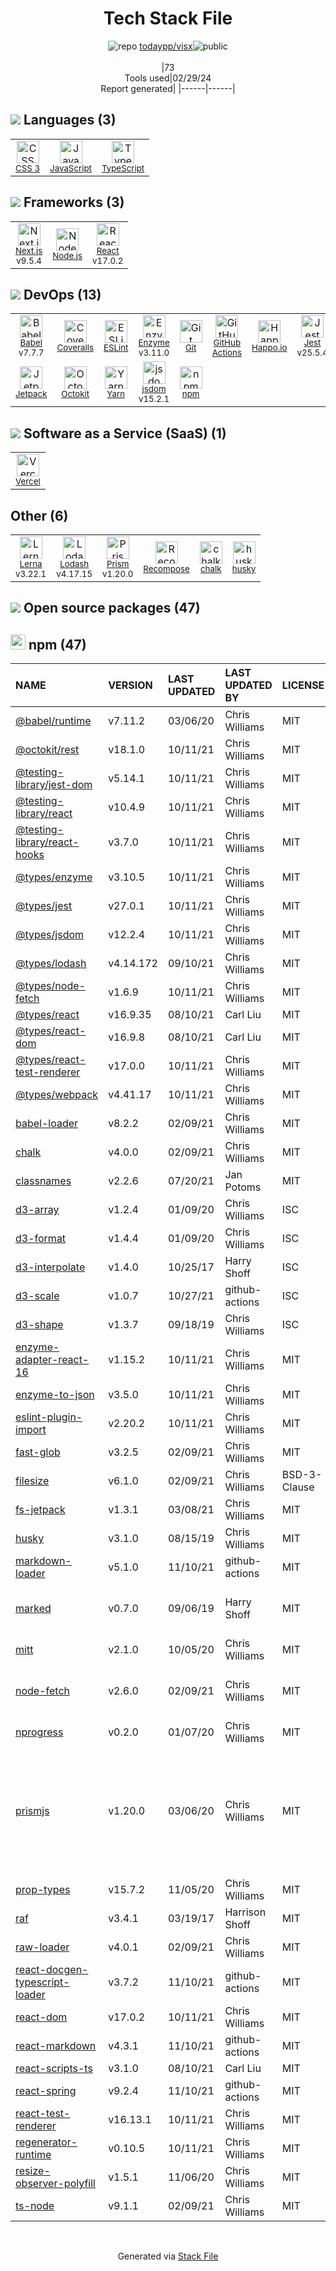 <!--
&lt;--- Readme.md Snippet without images Start ---&gt;
## Tech Stack
todaypp/visx is built on the following main stack:

- [JavaScript](https://developer.mozilla.org/en-US/docs/Web/JavaScript) – Languages
- [TypeScript](http://www.typescriptlang.org) – Languages
- [Next.js](https://nextjs.org/) – Frameworks (Full Stack)
- [Node.js](http://nodejs.org/) – Frameworks (Full Stack)
- [React](https://reactjs.org/) – Javascript UI Libraries
- [Babel](http://babeljs.io/) – JavaScript Compilers
- [Coveralls](https://coveralls.io/) – Code Coverage
- [ESLint](http://eslint.org/) – Code Review
- [Enzyme](https://enzymejs.github.io/enzyme/) – Javascript Testing Framework
- [GitHub Actions](https://github.com/features/actions) – Continuous Integration
- [Happo.io](https://happo.io/) – Testing Frameworks
- [Jest](http://facebook.github.io/jest/) – Javascript Testing Framework
- [Jetpack](https://github.com/KidkArolis/jetpack) – JS Build Tools / JS Task Runners
- [Octokit](https://github.com/octokit/octokit.net) – Tools for GitHub
- [Yarn](https://yarnpkg.com/) – Front End Package Manager
- [jsdom](https://github.com/jsdom/jsdom) – Headless Browsers
- [Vercel](https://vercel.com/) – Static Web Hosting
- [Lerna](https://lerna.js.org/) – Javascript Utilities & Libraries
- [Lodash](https://lodash.com) – Javascript Utilities & Libraries
- [Prism](https://prismjs.com/) – Javascript Utilities & Libraries
- [Recompose](https://github.com/acdlite/recompose) – Javascript Utilities & Libraries

Full tech stack [here](/techstack.md)

&lt;--- Readme.md Snippet without images End ---&gt;

&lt;--- Readme.md Snippet with images Start ---&gt;
## Tech Stack
todaypp/visx is built on the following main stack:

- <img width='25' height='25' src='https://img.stackshare.io/service/1209/javascript.jpeg' alt='JavaScript'/> [JavaScript](https://developer.mozilla.org/en-US/docs/Web/JavaScript) – Languages
- <img width='25' height='25' src='https://img.stackshare.io/service/1612/bynNY5dJ.jpg' alt='TypeScript'/> [TypeScript](http://www.typescriptlang.org) – Languages
- <img width='25' height='25' src='https://img.stackshare.io/service/5936/nextjs.png' alt='Next.js'/> [Next.js](https://nextjs.org/) – Frameworks (Full Stack)
- <img width='25' height='25' src='https://img.stackshare.io/service/1011/n1JRsFeB_400x400.png' alt='Node.js'/> [Node.js](http://nodejs.org/) – Frameworks (Full Stack)
- <img width='25' height='25' src='https://img.stackshare.io/service/1020/OYIaJ1KK.png' alt='React'/> [React](https://reactjs.org/) – Javascript UI Libraries
- <img width='25' height='25' src='https://img.stackshare.io/service/2739/-1wfGjNw.png' alt='Babel'/> [Babel](http://babeljs.io/) – JavaScript Compilers
- <img width='25' height='25' src='https://img.stackshare.io/service/680/a43e4a04cb9f778842de43f95db59a14.png' alt='Coveralls'/> [Coveralls](https://coveralls.io/) – Code Coverage
- <img width='25' height='25' src='https://img.stackshare.io/service/3337/Q4L7Jncy.jpg' alt='ESLint'/> [ESLint](http://eslint.org/) – Code Review
- <img width='25' height='25' src='https://img.stackshare.io/service/4488/default_87e6ca3fa146a959af95ccf3df1ec550eb434129.png' alt='Enzyme'/> [Enzyme](https://enzymejs.github.io/enzyme/) – Javascript Testing Framework
- <img width='25' height='25' src='https://img.stackshare.io/service/11563/actions.png' alt='GitHub Actions'/> [GitHub Actions](https://github.com/features/actions) – Continuous Integration
- <img width='25' height='25' src='https://img.stackshare.io/service/10001/68747470733a2f2f686170706f2e696f2f7374617469632f686170706f2d686970706f2e706e67.png' alt='Happo.io'/> [Happo.io](https://happo.io/) – Testing Frameworks
- <img width='25' height='25' src='https://img.stackshare.io/service/830/jest.png' alt='Jest'/> [Jest](http://facebook.github.io/jest/) – Javascript Testing Framework
- <img width='25' height='25' src='https://img.stackshare.io/service/10139/jetpack.png' alt='Jetpack'/> [Jetpack](https://github.com/KidkArolis/jetpack) – JS Build Tools / JS Task Runners
- <img width='25' height='25' src='https://img.stackshare.io/service/9827/octokit-dotnet_2.png' alt='Octokit'/> [Octokit](https://github.com/octokit/octokit.net) – Tools for GitHub
- <img width='25' height='25' src='https://img.stackshare.io/service/5848/44mC-kJ3.jpg' alt='Yarn'/> [Yarn](https://yarnpkg.com/) – Front End Package Manager
- <img width='25' height='25' src='https://img.stackshare.io/service/7054/preview.jpeg' alt='jsdom'/> [jsdom](https://github.com/jsdom/jsdom) – Headless Browsers
- <img width='25' height='25' src='https://img.stackshare.io/service/7618/bHjpwZem_400x400.png' alt='Vercel'/> [Vercel](https://vercel.com/) – Static Web Hosting
- <img width='25' height='25' src='https://img.stackshare.io/service/6207/OwqAUSQi_400x400.jpg' alt='Lerna'/> [Lerna](https://lerna.js.org/) – Javascript Utilities & Libraries
- <img width='25' height='25' src='https://img.stackshare.io/service/2438/lodash.png' alt='Lodash'/> [Lodash](https://lodash.com) – Javascript Utilities & Libraries
- <img width='25' height='25' src='https://img.stackshare.io/service/10010/Screen_Shot_2012-07-31_at_21.57.03__400x400.png' alt='Prism'/> [Prism](https://prismjs.com/) – Javascript Utilities & Libraries
- <img width='25' height='25' src='https://img.stackshare.io/service/7756/no-img-open-source.png' alt='Recompose'/> [Recompose](https://github.com/acdlite/recompose) – Javascript Utilities & Libraries

Full tech stack [here](/techstack.md)

&lt;--- Readme.md Snippet with images End ---&gt;
-->
<div align="center">

# Tech Stack File
![](https://img.stackshare.io/repo.svg "repo") [todaypp/visx](https://github.com/todaypp/visx)![](https://img.stackshare.io/public_badge.svg "public")
<br/><br/>
|73<br/>Tools used|02/29/24 <br/>Report generated|
|------|------|
</div>

## <img src='https://img.stackshare.io/languages.svg'/> Languages (3)
<table><tr>
  <td align='center'>
  <img width='36' height='36' src='https://img.stackshare.io/service/6727/css.png' alt='CSS 3'>
  <br>
  <sub><a href="https://developer.mozilla.org/en-US/docs/Web/CSS/CSS3">CSS 3</a></sub>
  <br>
  <sub></sub>
</td>

<td align='center'>
  <img width='36' height='36' src='https://img.stackshare.io/service/1209/javascript.jpeg' alt='JavaScript'>
  <br>
  <sub><a href="https://developer.mozilla.org/en-US/docs/Web/JavaScript">JavaScript</a></sub>
  <br>
  <sub></sub>
</td>

<td align='center'>
  <img width='36' height='36' src='https://img.stackshare.io/service/1612/bynNY5dJ.jpg' alt='TypeScript'>
  <br>
  <sub><a href="http://www.typescriptlang.org">TypeScript</a></sub>
  <br>
  <sub></sub>
</td>

</tr>
</table>

## <img src='https://img.stackshare.io/frameworks.svg'/> Frameworks (3)
<table><tr>
  <td align='center'>
  <img width='36' height='36' src='https://img.stackshare.io/service/5936/nextjs.png' alt='Next.js'>
  <br>
  <sub><a href="https://nextjs.org/">Next.js</a></sub>
  <br>
  <sub>v9.5.4</sub>
</td>

<td align='center'>
  <img width='36' height='36' src='https://img.stackshare.io/service/1011/n1JRsFeB_400x400.png' alt='Node.js'>
  <br>
  <sub><a href="http://nodejs.org/">Node.js</a></sub>
  <br>
  <sub></sub>
</td>

<td align='center'>
  <img width='36' height='36' src='https://img.stackshare.io/service/1020/OYIaJ1KK.png' alt='React'>
  <br>
  <sub><a href="https://reactjs.org/">React</a></sub>
  <br>
  <sub>v17.0.2</sub>
</td>

</tr>
</table>

## <img src='https://img.stackshare.io/devops.svg'/> DevOps (13)
<table><tr>
  <td align='center'>
  <img width='36' height='36' src='https://img.stackshare.io/service/2739/-1wfGjNw.png' alt='Babel'>
  <br>
  <sub><a href="http://babeljs.io/">Babel</a></sub>
  <br>
  <sub>v7.7.7</sub>
</td>

<td align='center'>
  <img width='36' height='36' src='https://img.stackshare.io/service/680/a43e4a04cb9f778842de43f95db59a14.png' alt='Coveralls'>
  <br>
  <sub><a href="https://coveralls.io/">Coveralls</a></sub>
  <br>
  <sub></sub>
</td>

<td align='center'>
  <img width='36' height='36' src='https://img.stackshare.io/service/3337/Q4L7Jncy.jpg' alt='ESLint'>
  <br>
  <sub><a href="http://eslint.org/">ESLint</a></sub>
  <br>
  <sub></sub>
</td>

<td align='center'>
  <img width='36' height='36' src='https://img.stackshare.io/service/4488/default_87e6ca3fa146a959af95ccf3df1ec550eb434129.png' alt='Enzyme'>
  <br>
  <sub><a href="https://enzymejs.github.io/enzyme/">Enzyme</a></sub>
  <br>
  <sub>v3.11.0</sub>
</td>

<td align='center'>
  <img width='36' height='36' src='https://img.stackshare.io/service/1046/git.png' alt='Git'>
  <br>
  <sub><a href="http://git-scm.com/">Git</a></sub>
  <br>
  <sub></sub>
</td>

<td align='center'>
  <img width='36' height='36' src='https://img.stackshare.io/service/11563/actions.png' alt='GitHub Actions'>
  <br>
  <sub><a href="https://github.com/features/actions">GitHub Actions</a></sub>
  <br>
  <sub></sub>
</td>

<td align='center'>
  <img width='36' height='36' src='https://img.stackshare.io/service/10001/68747470733a2f2f686170706f2e696f2f7374617469632f686170706f2d686970706f2e706e67.png' alt='Happo.io'>
  <br>
  <sub><a href="https://happo.io/">Happo.io</a></sub>
  <br>
  <sub></sub>
</td>

<td align='center'>
  <img width='36' height='36' src='https://img.stackshare.io/service/830/jest.png' alt='Jest'>
  <br>
  <sub><a href="http://facebook.github.io/jest/">Jest</a></sub>
  <br>
  <sub>v25.5.4</sub>
</td>

</tr>
<tr>
  <td align='center'>
  <img width='36' height='36' src='https://img.stackshare.io/service/10139/jetpack.png' alt='Jetpack'>
  <br>
  <sub><a href="https://github.com/KidkArolis/jetpack">Jetpack</a></sub>
  <br>
  <sub></sub>
</td>

<td align='center'>
  <img width='36' height='36' src='https://img.stackshare.io/service/9827/octokit-dotnet_2.png' alt='Octokit'>
  <br>
  <sub><a href="https://github.com/octokit/octokit.net">Octokit</a></sub>
  <br>
  <sub></sub>
</td>

<td align='center'>
  <img width='36' height='36' src='https://img.stackshare.io/service/5848/44mC-kJ3.jpg' alt='Yarn'>
  <br>
  <sub><a href="https://yarnpkg.com/">Yarn</a></sub>
  <br>
  <sub></sub>
</td>

<td align='center'>
  <img width='36' height='36' src='https://img.stackshare.io/service/7054/preview.jpeg' alt='jsdom'>
  <br>
  <sub><a href="https://github.com/jsdom/jsdom">jsdom</a></sub>
  <br>
  <sub>v15.2.1</sub>
</td>

<td align='center'>
  <img width='36' height='36' src='https://img.stackshare.io/service/1120/lejvzrnlpb308aftn31u.png' alt='npm'>
  <br>
  <sub><a href="https://www.npmjs.com/">npm</a></sub>
  <br>
  <sub></sub>
</td>

</tr>
</table>

## <img src='https://img.stackshare.io/saas.svg'/> Software as a Service (SaaS) (1)
<table><tr>
  <td align='center'>
  <img width='36' height='36' src='https://img.stackshare.io/service/7618/bHjpwZem_400x400.png' alt='Vercel'>
  <br>
  <sub><a href="https://vercel.com/">Vercel</a></sub>
  <br>
  <sub></sub>
</td>

</tr>
</table>

## Other (6)
<table><tr>
  <td align='center'>
  <img width='36' height='36' src='https://img.stackshare.io/service/6207/OwqAUSQi_400x400.jpg' alt='Lerna'>
  <br>
  <sub><a href="https://lerna.js.org/">Lerna</a></sub>
  <br>
  <sub>v3.22.1</sub>
</td>

<td align='center'>
  <img width='36' height='36' src='https://img.stackshare.io/service/2438/lodash.png' alt='Lodash'>
  <br>
  <sub><a href="https://lodash.com">Lodash</a></sub>
  <br>
  <sub>v4.17.15</sub>
</td>

<td align='center'>
  <img width='36' height='36' src='https://img.stackshare.io/service/10010/Screen_Shot_2012-07-31_at_21.57.03__400x400.png' alt='Prism'>
  <br>
  <sub><a href="https://prismjs.com/">Prism</a></sub>
  <br>
  <sub>v1.20.0</sub>
</td>

<td align='center'>
  <img width='36' height='36' src='https://img.stackshare.io/service/7756/no-img-open-source.png' alt='Recompose'>
  <br>
  <sub><a href="https://github.com/acdlite/recompose">Recompose</a></sub>
  <br>
  <sub></sub>
</td>

<td align='center'>
  <img width='36' height='36' src='https://img.stackshare.io/service/8072/13122722.png' alt='chalk'>
  <br>
  <sub><a href="https://github.com/chalk/chalk">chalk</a></sub>
  <br>
  <sub></sub>
</td>

<td align='center'>
  <img width='36' height='36' src='https://img.stackshare.io/service/9527/5502029.jpeg' alt='husky'>
  <br>
  <sub><a href="https://github.com/typicode/husky">husky</a></sub>
  <br>
  <sub></sub>
</td>

</tr>
</table>


## <img src='https://img.stackshare.io/group.svg' /> Open source packages (47)</h2>

## <img width='24' height='24' src='https://img.stackshare.io/service/1120/lejvzrnlpb308aftn31u.png'/> npm (47)

|NAME|VERSION|LAST UPDATED|LAST UPDATED BY|LICENSE|VULNERABILITIES|
|:------|:------|:------|:------|:------|:------|
|[@babel/runtime](https://www.npmjs.com/@babel/runtime)|v7.11.2|03/06/20|Chris Williams |MIT|N/A|
|[@octokit/rest](https://www.npmjs.com/@octokit/rest)|v18.1.0|10/11/21|Chris Williams |MIT|N/A|
|[@testing-library/jest-dom](https://www.npmjs.com/@testing-library/jest-dom)|v5.14.1|10/11/21|Chris Williams |MIT|N/A|
|[@testing-library/react](https://www.npmjs.com/@testing-library/react)|v10.4.9|10/11/21|Chris Williams |MIT|N/A|
|[@testing-library/react-hooks](https://www.npmjs.com/@testing-library/react-hooks)|v3.7.0|10/11/21|Chris Williams |MIT|N/A|
|[@types/enzyme](https://www.npmjs.com/@types/enzyme)|v3.10.5|10/11/21|Chris Williams |MIT|N/A|
|[@types/jest](https://www.npmjs.com/@types/jest)|v27.0.1|10/11/21|Chris Williams |MIT|N/A|
|[@types/jsdom](https://www.npmjs.com/@types/jsdom)|v12.2.4|10/11/21|Chris Williams |MIT|N/A|
|[@types/lodash](https://www.npmjs.com/@types/lodash)|v4.14.172|09/10/21|Chris Williams |MIT|N/A|
|[@types/node-fetch](https://www.npmjs.com/@types/node-fetch)|v1.6.9|10/11/21|Chris Williams |MIT|N/A|
|[@types/react](https://www.npmjs.com/@types/react)|v16.9.35|08/10/21|Carl Liu |MIT|N/A|
|[@types/react-dom](https://www.npmjs.com/@types/react-dom)|v16.9.8|08/10/21|Carl Liu |MIT|N/A|
|[@types/react-test-renderer](https://www.npmjs.com/@types/react-test-renderer)|v17.0.0|10/11/21|Chris Williams |MIT|N/A|
|[@types/webpack](https://www.npmjs.com/@types/webpack)|v4.41.17|10/11/21|Chris Williams |MIT|N/A|
|[babel-loader](https://www.npmjs.com/babel-loader)|v8.2.2|02/09/21|Chris Williams |MIT|N/A|
|[chalk](https://www.npmjs.com/chalk)|v4.0.0|02/09/21|Chris Williams |MIT|N/A|
|[classnames](https://www.npmjs.com/classnames)|v2.2.6|07/20/21|Jan Potoms |MIT|N/A|
|[d3-array](https://www.npmjs.com/d3-array)|v1.2.4|01/09/20|Chris Williams |ISC|N/A|
|[d3-format](https://www.npmjs.com/d3-format)|v1.4.4|01/09/20|Chris Williams |ISC|N/A|
|[d3-interpolate](https://www.npmjs.com/d3-interpolate)|v1.4.0|10/25/17|Harry Shoff |ISC|N/A|
|[d3-scale](https://www.npmjs.com/d3-scale)|v1.0.7|10/27/21|github-actions |ISC|N/A|
|[d3-shape](https://www.npmjs.com/d3-shape)|v1.3.7|09/18/19|Chris Williams |ISC|N/A|
|[enzyme-adapter-react-16](https://www.npmjs.com/enzyme-adapter-react-16)|v1.15.2|10/11/21|Chris Williams |MIT|N/A|
|[enzyme-to-json](https://www.npmjs.com/enzyme-to-json)|v3.5.0|10/11/21|Chris Williams |MIT|N/A|
|[eslint-plugin-import](https://www.npmjs.com/eslint-plugin-import)|v2.20.2|10/11/21|Chris Williams |MIT|N/A|
|[fast-glob](https://www.npmjs.com/fast-glob)|v3.2.5|02/09/21|Chris Williams |MIT|N/A|
|[filesize](https://www.npmjs.com/filesize)|v6.1.0|02/09/21|Chris Williams |BSD-3-Clause|N/A|
|[fs-jetpack](https://www.npmjs.com/fs-jetpack)|v1.3.1|03/08/21|Chris Williams |MIT|N/A|
|[husky](https://www.npmjs.com/husky)|v3.1.0|08/15/19|Chris Williams |MIT|N/A|
|[markdown-loader](https://www.npmjs.com/markdown-loader)|v5.1.0|11/10/21|github-actions |MIT|N/A|
|[marked](https://www.npmjs.com/marked)|v0.7.0|09/06/19|Harry Shoff |MIT|[CVE-2022-21681](https://github.com/advisories/GHSA-5v2h-r2cx-5xgj) (High)<br/>[CVE-2022-21680](https://github.com/advisories/GHSA-rrrm-qjm4-v8hf) (High)|
|[mitt](https://www.npmjs.com/mitt)|v2.1.0|10/05/20|Chris Williams |MIT|N/A|
|[node-fetch](https://www.npmjs.com/node-fetch)|v2.6.0|02/09/21|Chris Williams |MIT|[CVE-2022-0235](https://github.com/advisories/GHSA-r683-j2x4-v87g) (High)<br/>[CVE-2020-15168](https://github.com/advisories/GHSA-w7rc-rwvf-8q5r) (Low)|
|[nprogress](https://www.npmjs.com/nprogress)|v0.2.0|01/07/20|Chris Williams |MIT|N/A|
|[prismjs](https://www.npmjs.com/prismjs)|v1.20.0|03/06/20|Chris Williams |MIT|[CVE-2022-23647](https://github.com/advisories/GHSA-3949-f494-cm99) (High)<br/>[CVE-2020-15138](https://github.com/advisories/GHSA-wvhm-4hhf-97x9) (High)<br/>[CVE-2021-23341](https://github.com/advisories/GHSA-h4hr-7fg3-h35w) (High)<br/>[CVE-2021-32723](https://github.com/advisories/GHSA-gj77-59wh-66hg) (High)<br/>[CVE-2021-3801](https://github.com/advisories/GHSA-hqhp-5p83-hx96) (Moderate)|
|[prop-types](https://www.npmjs.com/prop-types)|v15.7.2|11/05/20|Chris Williams |MIT|N/A|
|[raf](https://www.npmjs.com/raf)|v3.4.1|03/19/17|Harrison Shoff |MIT|N/A|
|[raw-loader](https://www.npmjs.com/raw-loader)|v4.0.1|02/09/21|Chris Williams |MIT|N/A|
|[react-docgen-typescript-loader](https://www.npmjs.com/react-docgen-typescript-loader)|v3.7.2|11/10/21|github-actions |MIT|N/A|
|[react-dom](https://www.npmjs.com/react-dom)|v17.0.2|10/11/21|Chris Williams |MIT|N/A|
|[react-markdown](https://www.npmjs.com/react-markdown)|v4.3.1|11/10/21|github-actions |MIT|N/A|
|[react-scripts-ts](https://www.npmjs.com/react-scripts-ts)|v3.1.0|08/10/21|Carl Liu |MIT|N/A|
|[react-spring](https://www.npmjs.com/react-spring)|v9.2.4|11/10/21|github-actions |MIT|N/A|
|[react-test-renderer](https://www.npmjs.com/react-test-renderer)|v16.13.1|10/11/21|Chris Williams |MIT|N/A|
|[regenerator-runtime](https://www.npmjs.com/regenerator-runtime)|v0.10.5|10/11/21|Chris Williams |MIT|N/A|
|[resize-observer-polyfill](https://www.npmjs.com/resize-observer-polyfill)|v1.5.1|11/06/20|Chris Williams |MIT|N/A|
|[ts-node](https://www.npmjs.com/ts-node)|v9.1.1|02/09/21|Chris Williams |MIT|N/A|

<br/>
<div align='center'>

Generated via [Stack File](https://github.com/marketplace/stack-file)
